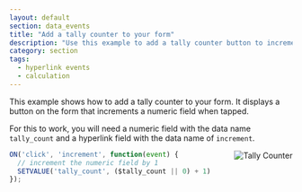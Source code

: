 ```yaml
---
layout: default
section: data_events
title: "Add a tally counter to your form"
description: "Use this example to add a tally counter button to increment a numeric field"
category: section
tags:
  - hyperlink events
  - calculation
---
```


This example shows how to add a tally counter to your form. It displays a button on the form that increments a numeric field when tapped.

For this to work, you will need a numeric field with the data name `tally_count` and a hyperlink field with the data name of `increment`.

<img src="https://cldup.com/pC31hLCWn0.gif" alt="Tally Counter" style="float: right; margin-left: 40px;" />

```js
ON('click', 'increment', function(event) {
  // increment the numeric field by 1
  SETVALUE('tally_count', ($tally_count || 0) + 1);
});
```
